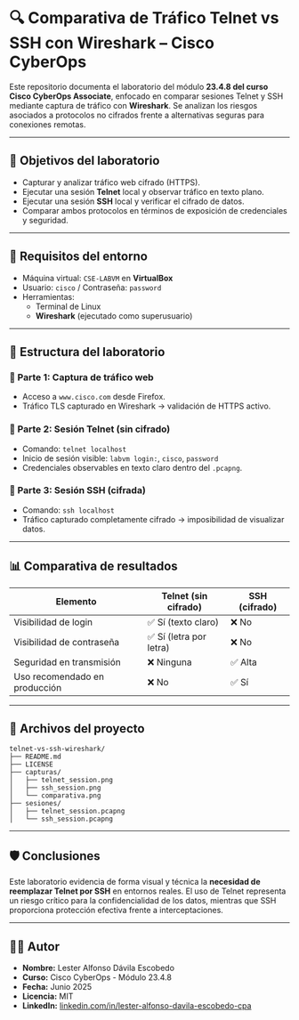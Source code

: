 # 🔍 Comparativa de Tráfico Telnet vs SSH con Wireshark – Cisco CyberOps

Este repositorio documenta el laboratorio del módulo **23.4.8 del curso Cisco CyberOps Associate**, enfocado en comparar sesiones Telnet y SSH mediante captura de tráfico con **Wireshark**. Se analizan los riesgos asociados a protocolos no cifrados frente a alternativas seguras para conexiones remotas.

---

## 🎯 Objetivos del laboratorio

- Capturar y analizar tráfico web cifrado (HTTPS).
- Ejecutar una sesión **Telnet** local y observar tráfico en texto plano.
- Ejecutar una sesión **SSH** local y verificar el cifrado de datos.
- Comparar ambos protocolos en términos de exposición de credenciales y seguridad.

---

## 🧰 Requisitos del entorno

- Máquina virtual: `CSE-LABVM` en **VirtualBox**
- Usuario: `cisco` / Contraseña: `password`
- Herramientas:
  - Terminal de Linux
  - **Wireshark** (ejecutado como superusuario)

---

## 🧪 Estructura del laboratorio

### 🔹 Parte 1: Captura de tráfico web

- Acceso a `www.cisco.com` desde Firefox.
- Tráfico TLS capturado en Wireshark → validación de HTTPS activo.

### 🔹 Parte 2: Sesión Telnet (sin cifrado)

- Comando: `telnet localhost`
- Inicio de sesión visible: `labvm login:`, `cisco`, `password`
- Credenciales observables en texto claro dentro del `.pcapng`.

### 🔹 Parte 3: Sesión SSH (cifrada)

- Comando: `ssh localhost`
- Tráfico capturado completamente cifrado → imposibilidad de visualizar datos.

---

## 📊 Comparativa de resultados

| Elemento                  | Telnet (sin cifrado) | SSH (cifrado)           |
|---------------------------|----------------------|--------------------------|
| Visibilidad de login      | ✅ Sí (texto claro)  | ❌ No                    |
| Visibilidad de contraseña | ✅ Sí (letra por letra) | ❌ No                 |
| Seguridad en transmisión  | ❌ Ninguna            | ✅ Alta                  |
| Uso recomendado en producción | ❌ No            | ✅ Sí                    |

---

## 📁 Archivos del proyecto

```
telnet-vs-ssh-wireshark/
├── README.md
├── LICENSE
├── capturas/
│   ├── telnet_session.png
│   ├── ssh_session.png
│   └── comparativa.png
├── sesiones/
│   ├── telnet_session.pcapng
│   └── ssh_session.pcapng
```

---

## 🛡️ Conclusiones

Este laboratorio evidencia de forma visual y técnica la **necesidad de reemplazar Telnet por SSH** en entornos reales. El uso de Telnet representa un riesgo crítico para la confidencialidad de los datos, mientras que SSH proporciona protección efectiva frente a interceptaciones.

---

## 👨‍💻 Autor

- **Nombre:** Lester Alfonso Dávila Escobedo  
- **Curso:** Cisco CyberOps - Módulo 23.4.8  
- **Fecha:** Junio 2025  
- **Licencia:** MIT  
- **LinkedIn:** [linkedin.com/in/lester-alfonso-davila-escobedo-cpa](https://www.linkedin.com/in/lester-alfonso-davila-escobedo-cpa)
